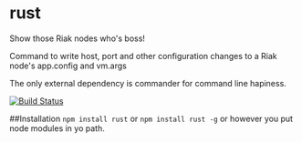 rust
================

Show those Riak nodes who's boss!

Command to write host, port and other configuration changes to a Riak node's app.config and vm.args

The only external dependency is commander for command line hapiness.

[![Build
Status](https://travis-ci.org/wlaurance/rust.png)](https://travis-ci.org/wlaurance/rust)

##Installation
`npm install rust` or `npm install rust -g` or however you put node
modules in yo path.
